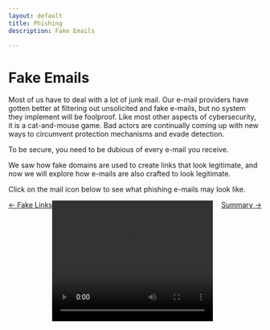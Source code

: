 ```yaml
---
layout: default
title: Phishing
description: Fake Emails

---
```

# Fake Emails

Most of us have to deal with a lot of junk mail. Our e-mail providers have gotten better at filtering out unsolicited and fake e-mails, but no system they implement will be foolproof. Like most other aspects of cybersecurity, it is a cat-and-mouse game. Bad actors are continually coming up with new ways to circumvent protection mechanisms and evade detection.

To be secure, you need to be dubious of every e-mail you receive.

We saw how fake domains are used to create links that look legitimate, and now we will explore how e-mails are also crafted to look legitimate.

Click on the mail icon below to see what phishing e-mails may look like.




<!-- Tutorial Video -->
<video width="320" height="240" controls>
  <source src ="Fake Emails.mp4" type= "video/mp4">
</video>


 <span style="float:left;"> 
<a href="./fake_links.html ">← Fake Links</a>
  </span> 
 <span style="float:right;">
  <a href="./phishing_summary.html ">Summary →</a>
  </span> 
<br />
<br />
